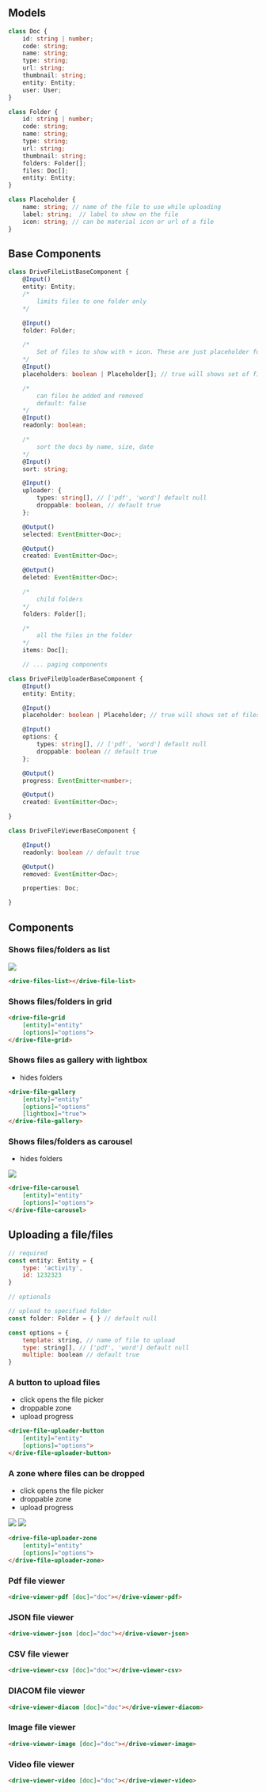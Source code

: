 
## Models

```ts
class Doc {
    id: string | number;
    code: string;
    name: string;
    type: string;
    url: string;
    thumbnail: string;
    entity: Entity; 
    user: User;
}
```

```ts
class Folder {
    id: string | number;
    code: string;
    name: string;
    type: string;
    url: string;
    thumbnail: string;
    folders: Folder[];
    files: Doc[];
    entity: Entity; 
}
```

```ts
class Placeholder {
    name: string; // name of the file to use while uploading
    label: string;  // label to show on the file
    icon: string; // can be material icon or url of a file
}
```

## Base Components
```ts
class DriveFileListBaseComponent {
    @Input()
    entity: Entity;
    /* 
        limits files to one folder only
    */

    @Input()
    folder: Folder; 

    /*
        Set of files to show with + icon. These are just placeholder for files
    */
    @Input()
    placeholders: boolean | Placeholder[]; // true will shows set of files configured for that entity type

    /*
        can files be added and removed
        default: false
    */
    @Input()
    readonly: boolean;

    /*
        sort the docs by name, size, date
    */
    @Input()
    sort: string; 

    @Input()
    uploader: {
        types: string[], // ['pdf', 'word'] default null
        droppable: boolean, // default true
    };

    @Output()
    selected: EventEmitter<Doc>;

    @Output()
    created: EventEmitter<Doc>;

    @Output()
    deleted: EventEmitter<Doc>;

    /*
        child folders
    */
    folders: Folder[];

    /*
        all the files in the folder
    */
    items: Doc[];

    // ... paging components
```

```ts
class DriveFileUploaderBaseComponent {
    @Input()
    entity: Entity;

    @Input()
    placeholder: boolean | Placeholder; // true will shows set of files configured for that entity type

    @Input()
    options: {
        types: string[], // ['pdf', 'word'] default null
        droppable: boolean // default true
    };

    @Output()
    progress: EventEmitter<number>;

    @Output()
    created: EventEmitter<Doc>;

}
```

```ts
class DriveFileViewerBaseComponent {

    @Input()
    readonly: boolean // default true

    @Output()
    removed: EventEmitter<Doc>;

    properties: Doc;

}
```

## Components

### Shows files/folders as list

<img src="{{api-root-url}}/files/image-bd65a480-6bf7-11e9-82f6-1169aa3bf751.png"/>

```html
<drive-files-list></drive-file-list>
```

### Shows files/folders in grid

```html
<drive-file-grid 
    [entity]="entity" 
    [options]="options">
</drive-file-grid>
```
### Shows files as gallery with lightbox
- hides folders
  
```html
<drive-file-gallery 
    [entity]="entity" 
    [options]="options"
    [lightbox]="true">
</drive-file-gallery>
```
### Shows files/folders as carousel

- hides folders
<img src="{{api-root-url}}/files/image-814895b0-6bf8-11e9-82f6-1169aa3bf751.png"/>

```html
<drive-file-carousel 
    [entity]="entity" 
    [options]="options">
</drive-file-carousel>
```

## Uploading a file/files

```js
// required
const entity: Entity = {
    type: 'activity',
    id: 1232323
}

// optionals

// upload to specified folder
const folder: Folder = { } // default null 

const options = {
    template: string, // name of file to upload
    type: string[], // ['pdf', 'word'] default null
    multiple: boolean // default true
}
```
### A button to upload files
- click opens the file picker
- droppable zone
- upload progress
  
```html
<drive-file-uploader-button
    [entity]="entity" 
    [options]="options">
</drive-file-uploader-button>
```

### A zone where files can be dropped 
- click opens the file picker
- droppable zone
- upload progress

<img src="{{api-root-url}}/files/image-105b4870-6bf8-11e9-82f6-1169aa3bf751.png">

<img src="{{api-root-url}}/files/image-1a55f360-6bf9-11e9-82f6-1169aa3bf751.png">

```html
<drive-file-uploader-zone
    [entity]="entity" 
    [options]="options">
</drive-file-uploader-zone>
```

### Pdf file viewer
```html 
<drive-viewer-pdf [doc]="doc"></drive-viewer-pdf>
```

### JSON file viewer
```html 
<drive-viewer-json [doc]="doc"></drive-viewer-json>
```
### CSV file viewer
```html 
<drive-viewer-csv [doc]="doc"></drive-viewer-csv>
```

### DIACOM file viewer
```html 
<drive-viewer-diacom [doc]="doc"></drive-viewer-diacom>
```

### Image file viewer
```html 
<drive-viewer-image [doc]="doc"></drive-viewer-image>
```

### Video file viewer
```html 
<drive-viewer-video [doc]="doc"></drive-viewer-video>
```

